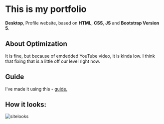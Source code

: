# This is my portfolio
__Desktop__, Profile website, based on __HTML__, __CSS__, __JS__ and __Bootstrap Version 5__.

## About Optimization
It is fine, but because of emdedded YouTube video, it is kinda low. I think that fixing that is a little off our level right now.

## Guide
I've made it using this -
[guide.](https://www.freecodecamp.org/news/how-to-create-a-portfolio-website-using-html-css-javascript-and-bootstrap/#how-to-make-the-services-section)

## How it looks:
![sitelooks](https://user-images.githubusercontent.com/96371464/191307510-4695d99c-0a7c-497f-bd40-fcc322dde282.gif)
